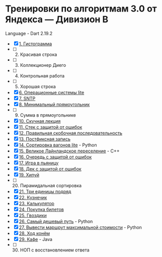 # Тренировки по алгоритмам 3.0 от Яндекса — Дивизион B
Language - Dart 2.19.2
- [x] [1. Гистограмма](1)
- [ ] 2. Красивая строка
- [ ] 3. Коллекционер Диего
- [ ] 4. Контрольная работа
- [ ] 5. Хорошая строка
- [x] [6. Операционные системы lite](6)
- [x] [7. SNTP](7)
- [x] [8. Минимальный прямоугольник](8)
- [ ] 9. Сумма в прямоугольнике
- [x] [10. Скучная лекция](10)
- [x] [11. Стек с защитой от ошибок](11)
- [x] [12. Правильная скобочная последовательность](12)
- [x] [13. Постфиксная запись](13)
- [x] [14. Сортировка вагонов lite](14) - Python
- [x] [15. Великое Лайнландское переселение](15) - C++
- [x] [16. Очередь с защитой от ошибок](16)
- [x] [17. Игра в пьяницу](17)
- [x] [18. Дек с защитой от ошибок](18)
- [x] [19. Хипуй](19)
- [ ] 20. Пирамидальная сортировка
- [x] [21. Три единицы подряд](21)
- [x] [22. Кузнечик](22)
- [x] [23. Калькулятор](23)
- [x] [24. Покупка билетов](24)
- [x] [25. Гвоздики](25)
- [x] [26. Самый дешевый путь](26) - Python
- [x] [27. Вывести маршрут максимальной стоимости](27) - Python
- [x] [28. Ход конём](28)
- [x] [29. Кафе](29) - Java
- [ ] 30. НОП с восстановлением ответа
